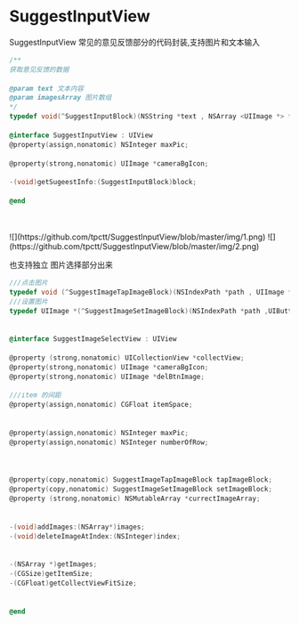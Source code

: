 # SuggestInputView
SuggestInputView 常见的意见反馈部分的代码封装,支持图片和文本输入 


````objectivec
/**
获取意见反馈的数据

@param text 文本内容
@param imagesArray 图片数组
*/
typedef void(^SuggestInputBlock)(NSString *text , NSArray <UIImage *> * imagesArray );

@interface SuggestInputView : UIView
@property(assign,nonatomic) NSInteger maxPic;

@property(strong,nonatomic) UIImage *cameraBgIcon;

-(void)getSugeestInfo:(SuggestInputBlock)block;

@end
````

 <br>
<br>![](https://github.com/tpctt/SuggestInputView/blob/master/img/1.png)
 ![](https://github.com/tpctt/SuggestInputView/blob/master/img/2.png)


也支持独立 图片选择部分出来


````objectivec
///点击图片
typedef void (^SuggestImageTapImageBlock)(NSIndexPath *path , UIImage *image,UIButton *imageBtn);
///设置图片
typedef UIImage *(^SuggestImageSetImageBlock)(NSIndexPath *path ,UIButton *imageBtn );


@interface SuggestImageSelectView : UIView

@property (strong,nonatomic) UICollectionView *collectView;
@property(strong,nonatomic) UIImage *cameraBgIcon;
@property(strong,nonatomic) UIImage *delBtnImage;

///item 的间距
@property(assign,nonatomic) CGFloat itemSpace;


@property(assign,nonatomic) NSInteger maxPic;
@property(assign,nonatomic) NSInteger numberOfRow;



@property(copy,nonatomic) SuggestImageTapImageBlock tapImageBlock;
@property(copy,nonatomic) SuggestImageSetImageBlock setImageBlock;
@property (strong,nonatomic) NSMutableArray *currectImageArray;


-(void)addImages:(NSArray*)images;
-(void)deleteImageAtIndex:(NSInteger)index;


-(NSArray *)getImages;
-(CGSize)getItemSize;
-(CGFloat)getCollectViewFitSize;


@end

````
